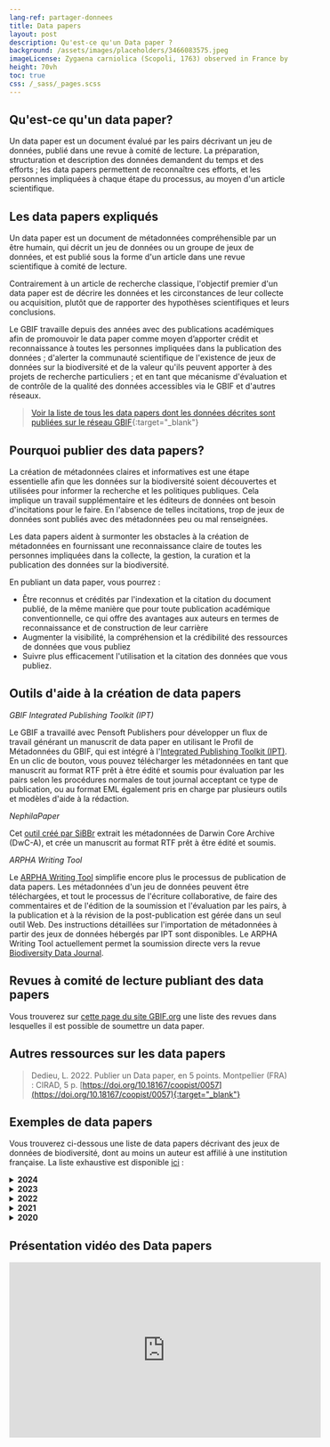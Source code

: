 ```yaml
---
lang-ref: partager-donnees
title: Data papers
layout: post
description: Qu'est-ce qu'un Data paper ?
background: /assets/images/placeholders/3466083575.jpeg
imageLicense: Zygaena carniolica (Scopoli, 1763) observed in France by Christoph Moning (licensed under http://creativecommons.org/licenses/by/4.0/)
height: 70vh
toc: true
css: /_sass/_pages.scss
---
```


## Qu'est-ce qu'un data paper?

Un data paper est un document évalué par les pairs décrivant un jeu de données, publié dans une revue à comité de lecture. 
La préparation, structuration et description des données demandent du temps et des efforts ; les data papers permettent de reconnaître ces efforts, et les personnes impliquées à chaque étape du processus, au moyen d'un article scientifique.



## Les data papers expliqués

Un data paper est un document de métadonnées compréhensible par un être humain, qui décrit un jeu de données ou un groupe de jeux de données, et est publié sous la forme d'un article dans une revue scientifique à comité de lecture.

Contrairement à un article de recherche classique, l'objectif premier d'un data paper est de décrire les données et les circonstances de leur collecte ou acquisition, plutôt que de rapporter des hypothèses scientifiques et leurs conclusions.

Le GBIF travaille depuis des années avec des publications académiques afin de promouvoir le data paper comme moyen d’apporter crédit et reconnaissance à toutes les personnes impliquées dans la publication des données ; d'alerter la communauté scientifique de l'existence de jeux de données sur la biodiversité et de la valeur qu'ils peuvent apporter à des projets de recherche particuliers ; et en tant que mécanisme d'évaluation et de contrôle de la qualité des données accessibles via le GBIF et d'autres réseaux.

>[Voir la liste de tous les data papers dont les données décrites sont publiées sur le réseau GBIF](https://www.gbif.org/fr/resource/search?contentType=literature&topics=DATA_PAPER&relevance=GBIF_PUBLISHED){:target="_blank"}


## Pourquoi publier des data papers?

La création de métadonnées claires et informatives est une étape essentielle afin que les données sur la biodiversité soient découvertes et utilisées pour informer la recherche et les politiques publiques. Cela implique un travail supplémentaire et les éditeurs de données ont besoin d'incitations pour le faire. En l'absence de telles incitations, trop de jeux de données sont publiés avec des métadonnées peu ou mal renseignées.

Les data papers aident à surmonter les obstacles à la création de métadonnées en fournissant une reconnaissance claire de toutes les personnes impliquées dans la collecte, la gestion, la curation et la publication des données sur la biodiversité.

En publiant un data paper, vous pourrez :

- Être reconnus et crédités par l'indexation et la citation du document publié, de la même manière que pour toute publication académique conventionnelle, ce qui offre des avantages aux auteurs en termes de reconnaissance et de construction de leur carrière
- Augmenter la visibilité, la compréhension et la crédibilité des ressources de données que vous publiez
- Suivre plus efficacement l'utilisation et la citation des données que vous publiez.


## Outils d'aide à la création de data papers

*GBIF Integrated Publishing Toolkit (IPT)*

Le GBIF a travaillé avec Pensoft Publishers pour développer un flux de travail générant un manuscrit de data paper en utilisant le Profil de Métadonnées du GBIF, qui est intégré à l'<a href="https://www.gbif.org/fr/ipt" target="_blank">Integrated Publishing Toolkit (IPT)</a>. En un clic de bouton, vous pouvez télécharger les métadonnées en tant que manuscrit au format RTF prêt à être édité et soumis pour évaluation par les pairs selon les procédures normales de tout journal acceptant ce type de publication, ou au format EML également pris en charge par plusieurs outils et modèles d'aide à la rédaction.

*NephilaPaper*

Cet <a href="https://ferramentas.sibbr.gov.br/nephila/" target="_blank">outil créé par SiBBr</a> extrait les métadonnées de Darwin Core Archive (DwC-A), et crée un manuscrit au format RTF prêt à être édité et soumis.
  
*ARPHA Writing Tool*

Le <a href="https://arpha.pensoft.net/" target="_blank">ARPHA Writing Tool</a> simplifie encore plus le processus de publication de data papers. Les métadonnées d'un jeu de données peuvent être téléchargées, et tout le processus de l'écriture collaborative, de faire des commentaires et de l'édition de la soumission et l'évaluation par les pairs, à la publication et à la révision de la post-publication est gérée dans un seul outil Web. Des instructions détaillées sur l'importation de métadonnées à partir des jeux de données hébergés par IPT sont disponibles.
Le ARPHA Writing Tool actuellement permet la soumission directe vers la revue <a href="https://bdj.pensoft.net/" target="_blank">Biodiversity Data Journal</a>.

## Revues à comité de lecture publiant des data papers

Vous trouverez sur <a href="https://www.gbif.org/data-papers" target="_blank">cette page du site GBIF.org</a> une liste des revues dans lesquelles il est possible de soumettre un data paper.


## Autres ressources sur les data papers

> Dedieu, L. 2022. Publier un Data paper, en 5 points. Montpellier (FRA) : CIRAD, 5 p. [https://doi.org/10.18167/coopist/0057](https://doi.org/10.18167/coopist/0057){:target="_blank"}


## Exemples de data papers
Vous trouverez ci-dessous une liste de data papers décrivant des jeux de données de biodiversité, dont au moins un auteur est affilié à une institution française. La liste exhaustive est disponible [ici](https://www.gbif.org/resource/search?contentType=literature&topics=DATA_PAPER&relevance=GBIF_PUBLISHED&countriesOfResearcher=FR) :

<details>
<summary><b>2024</b></summary>
 <ul>
   <li>Haderlé, R., Bouveret, L., Chazal, J., Girardet, J., Iglésias, S., Lopez, P., Millon, C., Valentini, A., Ung, V., & Jung, J. (2024). eDNA-based survey of the marine vertebrate biodiversity off the west coast of Guadeloupe (French West Indies). <i>Biodiversity Data Journal, 12</i>, Art. e125348. <a href="https://doi.org/10.3897/bdj.12.e125348" target="_blank">https://doi.org/10.3897/bdj.12.e125348</a></li>
  <li>Pozsgai, G., Lhoumeau, S., Amorim, I. R., Boieiro, M., Cardoso, P., Costa, R., Ferreira, M. T., Leite, A., Malumbres-Olarte, J., Oyarzabal, G., Rigal, F., Ros-Prieto, A., Santos, A. M. C., Gabriel, R., & Borges, P. a. V. (2024). The BALA project: A pioneering monitoring of Azorean forest invertebrates over two decades (1999–2022). <i> Scientific Data, 11</i>(1) <a href="https://doi.org/10.1038/s41597-024-03174-7" target="_blank">https://doi.org/10.1038/s41597-024-03174-7</a></li>
  <li>Gabriel, R., Morgado, L. N., Borges, P. a. V., Coelho, M. C. M., Aranda, S. C., Henriques, D. S. G., Sérgio, C., Hespanhol, H., Pereira, F., Sim-Sim, M., & Ah-Peng, C. (2024). The MOVECLIM – AZORES project: Bryophytes from Pico Island along an elevation gradient. <i>Biodiversity Data Journal, 12,</i> Art. e117890. <a href="https://doi.org/10.3897/BDJ.12.e117890" target="_blank">https://doi.org/10.3897/BDJ.12.e117890</a></li>
  <li>Brown, G. G., Demetrio, W. C., Gabriac, Q., Pasini, A., Korasaki, V., Oliveira, L. J., Santos, J. C. F. D., Torres, E., Galerani, P. R., Gazziero, D. L. P., Benito, N. P., Nunes, D. H., Santos, A., Ferreira, T., Nadolny, H. S., Bartz, M. L. C., Maschio, W., Dudas, R. T., Zagatto, M. R. G., . . . Mathieu, J. (2024). Soil macrofauna communities in Brazilian land-use systems. <i>Biodiversity Data Journal, 12,</i> Art. e115000. <a href="https://doi.org/10.3897/BDJ.12.e115000" target="_blank">https://doi.org/10.3897/BDJ.12.e115000</a></li>
</ul>
</details>


<details>
  <summary><b>2023</b></summary>
  <ul>
    <li>Schmider-Martínez, A., Maturana, C., Poveda, Y., Rosenfeld, S., López-Farrán, Z., Saucède, T., Poulin, E., & González-Wevar, C. (2023). <i>Laevilacunaria</i> (Mollusca, Gastropoda) in the Southern Ocean: A comprehensive occurrence dataset. <i>Biodiversity Data Journal, 11</i> Art. e111982. <a href="https://doi.org/10.3897/BDJ.11.e111982" target="_blank">https://doi.org/10.3897/BDJ.11.e111982</a></li>
    <li>Sukkanon, C., Suwonkerd, W., Thanispong, K., Saeung, M., Jhaiaun, P., Pimnon, S., Thongkhao, K., Manguin, S., & Chareonviriyaphap, T. (2023). Distribution of mosquitoes (Diptera: Culicidae) in Thailand: a  dataset. <i>Gigabyte, 2023,</i> 1–7. <a href="https://doi.org/10.46471/gigabyte.90" target="_blank">https://doi.org/10.46471/gigabyte.90</a></li>
    <li>Lacoeuilhe, A., Percevault, L., Ichter, J., Gourdain, P., Herard, K., Michaud, H., Poncet, L., Ramage, T., Roquinarc’h, O., & Withers, P. (2023). All taxa biodiversity inventory of the Bois de Bouis estate (Var, France): a 10-year public-private partnership. <i>Biodiversity Data Journal, 11,</i> Art. 103280. <a href="https://doi.org/10.3897/bdj.11.e103280" target="_blank">https://doi.org/10.3897/bdj.11.e103280</a></li>
  </ul>
</details>

<details>
  <summary><b>2022</b></summary>
  <ul>
  <li>Pradel, J., Bouilloud, M., Loiseau, A., Piry, S., Galan, M., Artige, E., Castel, G., Ferrero, J., Gallet, R., Thuel, G., Vieira, N., & Charbonnel, N. (2022). Small terrestrial mammals (Rodentia and Soricomorpha) along a gradient of forest anthropisation (reserves, managed forests, urban parks) in France. <i>Biodiversity Data Journal, 10,</i> Art. e95214. <a href="https://doi.org/10.3897/bdj.10.e95214" target="_blank">https://doi.org/10.3897/bdj.10.e95214</a></li>
  <li>Woods, B., Trebilco, R., Walters, A., Hindell, M., Duhamel, G., Flores, H., Moteki, M., Pruvost, P., Reiss, C., Saunders, R. A., Sutton, C., Gan, Y., & Van De Putte, A. (2022). Myctobase, a circumpolar database of mesopelagic fishes for new insights into deep pelagic prey fields. <i>Scientific Data, 9(1)</i> Art. 404. <a href="https://doi.org/10.1038/s41597-022-01496-y" target="_blank">https://doi.org/10.1038/s41597-022-01496-y</a></li>
  <li>Claudel, M., Lerigoleur, E., Brun, C., & Guillerme, S. (2022). Geohistorical dataset of ten plant species introduced into Occitania (France).  <i>Biodiversity Data Journal, 10,</i> Art. e76283 <a href="https://doi.org/10.3897/bdj.10.e76283" target="_blank">https://doi.org/10.3897/bdj.10.e76283</a></li>
  </ul>
</details>

<details>
  <summary><b>2021</b></summary>
  <ul>
  <li>Coché, L., Arnaud, E., Bouveret, L., David, R., Foulquier, E., Gandilhon, N., Jeannesson, E., Bras, Y. L., Lerigoleur, E., Lopez, P. J., Madon, B., Sananikone, J., Sèbe, M., Berre, I. L., & Jung, J. (2021). Kakila database: Towards a FAIR community approved database of cetacean presence in the waters of the Guadeloupe Archipelago, based on citizen science. <i> Biodiversity Data Journal, 9,</i> Art. e69022. <a href="https://doi.org/10.3897/bdj.9.e69022" target="_blank"> https://doi.org/10.3897/bdj.9.e69022</a></li>
  <li>Katz, L., Sirjacobs, D., Gobert, S., Lejeune, P., & Danis, B. (2021). Distribution of macroalgae in the area of Calvi (Corsica).<i> Biodiversity Data Journal, 9,</i> Art. e68249. <a href="https://doi.org/10.3897/bdj.9.e68249" target="_blank"> https://doi.org/10.3897/bdj.9.e68249</a></li>
  <li>Borges, P. a. V., Nunes, R., Lamelas-López, L., Pereira, E., Costa, R., Monjardino, P., Lopes, D. H., Soares, A. O., Gil, A., Rigal, F., Ferrante, M., & Lövei, G. L. (2021). Monitoring Arthropods in Azorean Agroecosystems: the project AGRO-ECOSERVICES. <i>Biodiversity Data Journal, 9,</i> Art. e77548. <a href=" https://doi.org/10.3897/bdj.9.e77548" target="_blank"> https://doi.org/10.3897/bdj.9.e77548</a></li>
  </ul>
</details>

<details>
  <summary><b>2020</b></summary>
  <ul>
  <li>Nicolai, A., Guernion, M., Guillocheau, S., Hoeffner, K., Gouar, P. L., Ménard, N., Piscart, C., Vallet, D., Hervé, M., Benezeth, E., Chedanne, H., Blémus, J., Vernon, P., Cylly, D., Hotte, H., Loïs, G., Mai, B., Perez, G., Ouisse, T., . . . Supper, R. (2020). Transdisciplinary Bioblitz: Rapid biotic and abiotic inventory allows studying environmental changes over 60 years at the Biological Field Station of Paimpont (Brittany, France) and opens new interdisciplinary research opportunities. <i>Biodiversity Data Journal, 8,</i> Art. e50451. <a href="https://doi.org/10.3897/bdj.8.e50451" target="_blank"> https://doi.org/10.3897/bdj.8.e50451</a></li>
  <li>Malavin, S., Shmakova, L., Claverie, J., & Rivkina, E. (2020). Frozen Zoo: a collection of permafrost samples containing viable protists and their viruses.<i> Biodiversity Data Journal, 8, </i>Art. e51586.<a href=" https://doi.org/10.3897/bdj.8.e51586" target="_blank"> https://doi.org/10.3897/bdj.8.e51586</a></li>
  <li>Ropert-Coudert, Y., Van De Putte, A. P., Reisinger, R. R., Bornemann, H., Charrassin, J., Costa, D. P., Danis, B., Hückstädt, L. A., Jonsen, I. D., Lea, M., Thompson, D., Torres, L. G., Trathan, P. N., Wotherspoon, S., Ainley, D. G., Alderman, R., Andrews-Goff, V., Arthur, B., Ballard, G., . . . Hindell, M. A. (2020). The retrospective analysis of Antarctic tracking data project. <i>Scientific Data, 7</i>(1), Art. 94 <a href=" https://doi.org/10.3897/bdj.8.e51586" target="_blank"> https://doi.org/10.1038/s41597-020-0406-x</a></li>
  </ul>
</details>


## Présentation vidéo des Data papers

<iframe width="560" height="315" src="https://www.youtube.com/embed/TCu9OB27E4M?si=Mou3noznFjxzBzsD" title="YouTube video player" frameborder="0" allow="accelerometer; autoplay; clipboard-write; encrypted-media; gyroscope; picture-in-picture; web-share" referrerpolicy="strict-origin-when-cross-origin" allowfullscreen></iframe>
